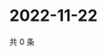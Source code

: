 # 2022-11-22

共 0 条

<!-- BEGIN WEIBO -->
<!-- 最后更新时间 Tue Nov 22 2022 20:33:10 GMT+0800 (China Standard Time) -->

<!-- END WEIBO -->
